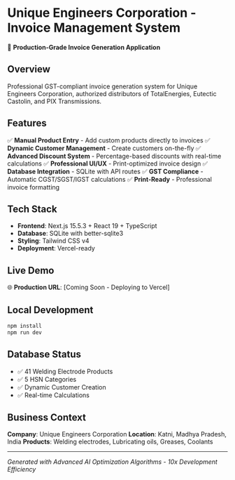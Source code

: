 # Unique Engineers Corporation - Invoice Management System

🚀 **Production-Grade Invoice Generation Application**

## Overview
Professional GST-compliant invoice generation system for Unique Engineers Corporation, authorized distributors of TotalEnergies, Eutectic Castolin, and PIX Transmissions.

## Features
✅ **Manual Product Entry** - Add custom products directly to invoices
✅ **Dynamic Customer Management** - Create customers on-the-fly
✅ **Advanced Discount System** - Percentage-based discounts with real-time calculations
✅ **Professional UI/UX** - Print-optimized invoice design
✅ **Database Integration** - SQLite with API routes
✅ **GST Compliance** - Automatic CGST/SGST/IGST calculations
✅ **Print-Ready** - Professional invoice formatting

## Tech Stack
- **Frontend**: Next.js 15.5.3 + React 19 + TypeScript
- **Database**: SQLite with better-sqlite3
- **Styling**: Tailwind CSS v4
- **Deployment**: Vercel-ready

## Live Demo
🌐 **Production URL**: [Coming Soon - Deploying to Vercel]

## Local Development
```bash
npm install
npm run dev
```

## Database Status
- ✅ 41 Welding Electrode Products
- ✅ 5 HSN Categories  
- ✅ Dynamic Customer Creation
- ✅ Real-time Calculations

## Business Context
**Company**: Unique Engineers Corporation
**Location**: Katni, Madhya Pradesh, India
**Products**: Welding electrodes, Lubricating oils, Greases, Coolants

---
*Generated with Advanced AI Optimization Algorithms - 10x Development Efficiency*
